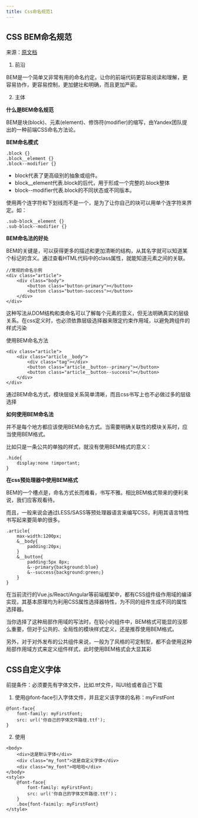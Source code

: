 ```yaml
---
title: Css命名规范1
---
```


## CSS BEM命名规范
来源：[原文档](https://www.cnblogs.com/jianxian/p/11084305.html)

1. 前沿

  BEM是一个简单又非常有用的命名约定。让你的前端代码更容易阅读和理解，更容易协作，更容易控制，更加健壮和明确，而且更加严密。

2. 主体

  **什么是BEM命名规范**

  BEM是块(block)、元素(element)、修饰符(modifier)的缩写，由Yandex团队提出的一种前端CSS命名方法论。

  **BEM命名模式**

  ```
  .block {}
  .block__element {}
  .block--modifier {}
  ```
  - block代表了更高级别的抽象或组件。
  - block__element代表.block的后代，用于形成一个完整的.block整体
  - block--modifier代表.block的不同状态或不同版本。

  使用两个连字符和下划线而不是一个，是为了让你自己的块可以用单个连字符来界定。如：
  ```
  .sub-block__element {}
  .sub-block--modifier {}
  ```
  **BEM命名法的好处**

  BEM的关键是，可以获得更多的描述和更加清晰的结构，从其名字就可以知道某个标记的含义。通过查看HTML代码中的class属性，就能知道元素之间的关联。
  ```
  //常规的命名示例
  <div class="article">
      <div class="body">
          <button class="button-primary"></button>
          <button class="button-success"></button>
      </div>
  </div>
  ```
  这种写法从DOM结构和类命名可以了解每个元素的意义，但无法明确真实的层级关系。在css定义时，也必须依靠层级选择器来限定约束作用域，以避免跨组件的样式污染

  使用BEM命名方法
  ```
  <div class="article">
      <div class="article__body">
          <div class="tag"></div>
          <button class="article__button--primary"></button>
          <button class="article__button--success"></button>
      </div>
  </div>
  ```
  通过BEM命名方式，模块层级关系简单清晰，而且css书写上也不必做过多的层级选择

  **如何使用BEM命名法**

  并不是每个地方都应该使用BEM命名方式。当需要明确关联性的模块关系时，应当使用BEM格式。

  比如只是一条公共的单独的样式，就没有使用BEM格式的意义：
  ```
  .hide{
      display:none !important;
  }
  ```

  **在css预处理器中使用BEM格式**

  BEM的一个槽点是，命名方式长而难看，书写不雅。相比BEM格式带来的便利来说，我们应客观看待。

  而且，一般来说会通过LESS/SASS等预处理器语言来编写CSS，利用其语言特性书写起来要简单的很多。
  ```
  .article{
      max-width:1200px;
      &__body{
          padding:20px;
      }
      &__button{
          padding:5px 8px;
          &--primary{background:blue}
          &--success{background:green;}
      }
  }
  ```
  在当前流行的Vue.js/React/Angular等前端框架中，都有CSS组件级作用域的编译实现，其基本原理均为利用CSS属性选择器特性，为不同的组件生成不同的属性选择器。

  当你选择了这种局部作用域的写法时，在较小的组件中，BEM格式可能显的没那么重要，但对于公共的、全局性的模块样式定义，还是推荐使用BEM格式。

  另外，对于对外发布的公共组件来说，一般为了风格的可定制型，都不会使用这种局部作用域方式来定义组件样式，此时使用BEM格式会大显其彩

## CSS自定义字体

前提条件：必须要先有字体文件，比如.ttf文件，叫UI给或者自己下载

1. 使用@font-face引入字体文件，并且定义该字体的名称：myFirstFont
```
@font-face{
	font-family: myFirstFont;
    src: url('你自己的字体文件路径.ttf');
}
```
2. 使用
```
<body>
	<div>这是默认字体</div>
    <div class="my_font">这是自定义字体</div>
    <div class="my_font">哈哈哈</div>
</body>
<style>
	@font-face{
    	font-family: myFirstFont;
        src: url('你自己的字体文件路径.ttf')；
    }
    .box{font-faimily: myFirstFont}
</style>
```